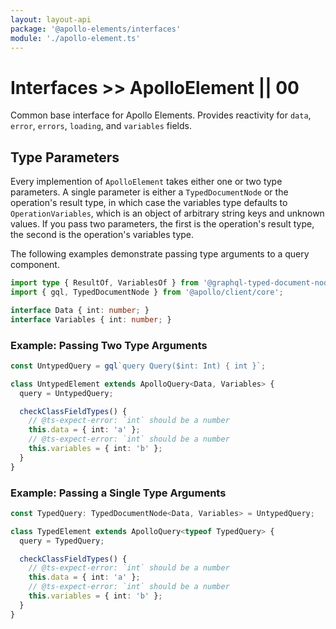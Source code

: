 ```yaml
---
layout: layout-api
package: '@apollo-elements/interfaces'
module: './apollo-element.ts'
---
```

# Interfaces >> ApolloElement || 00

Common base interface for Apollo Elements. Provides reactivity for `data`, `error`, `errors`, `loading`, and `variables` fields.

## Type Parameters

Every implemention of `ApolloElement` takes either one or two type parameters. A single parameter is either a `TypedDocumentNode` or the operation's result type, in which case the variables type defaults to `OperationVariables`, which is an object of arbitrary string keys and unknown values. If you pass two parameters, the first is the operation's result type, the second is the operation's variables type.

The following examples demonstrate passing type arguments to a query component.

```ts
import type { ResultOf, VariablesOf } from '@graphql-typed-document-node/core';
import { gql, TypedDocumentNode } from '@apollo/client/core';

interface Data { int: number; }
interface Variables { int: number; }
```

### Example: Passing Two Type Arguments

```ts
const UntypedQuery = gql`query Query($int: Int) { int }`;

class UntypedElement extends ApolloQuery<Data, Variables> {
  query = UntypedQuery;

  checkClassFieldTypes() {
    // @ts-expect-error: `int` should be a number
    this.data = { int: 'a' };
    // @ts-expect-error: `int` should be a number
    this.variables = { int: 'b' };
  }
}
```

### Example: Passing a Single Type Arguments

```ts
const TypedQuery: TypedDocumentNode<Data, Variables> = UntypedQuery;

class TypedElement extends ApolloQuery<typeof TypedQuery> {
  query = TypedQuery;

  checkClassFieldTypes() {
    // @ts-expect-error: `int` should be a number
    this.data = { int: 'a' };
    // @ts-expect-error: `int` should be a number
    this.variables = { int: 'b' };
  }
}
```
